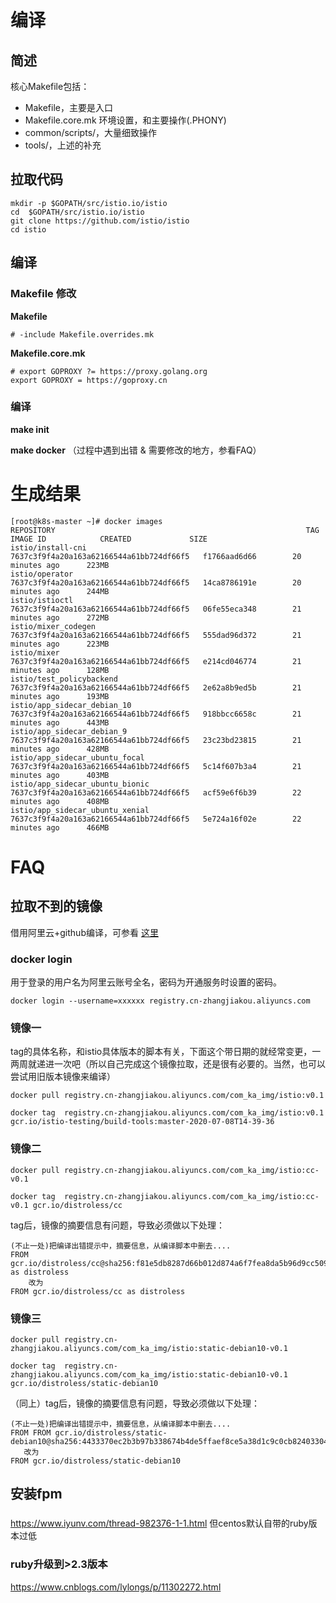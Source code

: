 
# 编译
## 简述
核心Makefile包括：
* Makefile，主要是入口
* Makefile.core.mk 环境设置，和主要操作(.PHONY)
* common/scripts/，大量细致操作
* tools/，上述的补充

## 拉取代码

```
mkdir -p $GOPATH/src/istio.io/istio
cd  $GOPATH/src/istio.io/istio
git clone https://github.com/istio/istio
cd istio
```

## 编译
### Makefile 修改 
**Makefile**
```屏蔽，这个很重要，其主要会影响一些go编译的环境变量
# -include Makefile.overrides.mk
```

**Makefile.core.mk**
```修改goproxy
# export GOPROXY ?= https://proxy.golang.org
export GOPROXY = https://goproxy.cn
```

### 编译
**make init**

**make docker**
（过程中遇到出错 & 需要修改的地方，参看FAQ）

# 生成结果
```
[root@k8s-master ~]# docker images
REPOSITORY                                                        TAG                                        IMAGE ID            CREATED             SIZE
istio/install-cni                                                 7637c3f9f4a20a163a62166544a61bb724df66f5   f1766aad6d66        20 minutes ago      223MB
istio/operator                                                    7637c3f9f4a20a163a62166544a61bb724df66f5   14ca8786191e        20 minutes ago      244MB
istio/istioctl                                                    7637c3f9f4a20a163a62166544a61bb724df66f5   06fe55eca348        21 minutes ago      272MB
istio/mixer_codegen                                               7637c3f9f4a20a163a62166544a61bb724df66f5   555dad96d372        21 minutes ago      223MB
istio/mixer                                                       7637c3f9f4a20a163a62166544a61bb724df66f5   e214cd046774        21 minutes ago      128MB
istio/test_policybackend                                          7637c3f9f4a20a163a62166544a61bb724df66f5   2e62a8b9ed5b        21 minutes ago      193MB
istio/app_sidecar_debian_10                                       7637c3f9f4a20a163a62166544a61bb724df66f5   918bbcc6658c        21 minutes ago      443MB
istio/app_sidecar_debian_9                                        7637c3f9f4a20a163a62166544a61bb724df66f5   23c23bd23815        21 minutes ago      428MB
istio/app_sidecar_ubuntu_focal                                    7637c3f9f4a20a163a62166544a61bb724df66f5   5c14f607b3a4        21 minutes ago      403MB
istio/app_sidecar_ubuntu_bionic                                   7637c3f9f4a20a163a62166544a61bb724df66f5   acf59e6f6b39        22 minutes ago      408MB
istio/app_sidecar_ubuntu_xenial                                   7637c3f9f4a20a163a62166544a61bb724df66f5   5e724a16f02e        22 minutes ago      466MB
```

# FAQ
## 拉取不到的镜像
借用阿里云+github编译，可参看 [这里](https://www.freesion.com/article/6563156615/)

### docker login 
用于登录的用户名为阿里云账号全名，密码为开通服务时设置的密码。
```
docker login --username=xxxxxx registry.cn-zhangjiakou.aliyuncs.com
```

### 镜像一

tag的具体名称，和istio具体版本的脚本有关，下面这个带日期的就经常变更，一两周就递进一次吧（所以自己完成这个镜像拉取，还是很有必要的。当然，也可以尝试用旧版本镜像来编译）
```
docker pull registry.cn-zhangjiakou.aliyuncs.com/com_ka_img/istio:v0.1

docker tag  registry.cn-zhangjiakou.aliyuncs.com/com_ka_img/istio:v0.1 gcr.io/istio-testing/build-tools:master-2020-07-08T14-39-36
```

### 镜像二
```
docker pull registry.cn-zhangjiakou.aliyuncs.com/com_ka_img/istio:cc-v0.1

docker tag  registry.cn-zhangjiakou.aliyuncs.com/com_ka_img/istio:cc-v0.1 gcr.io/distroless/cc
```

tag后，镜像的摘要信息有问题，导致必须做以下处理：
``` 
(不止一处)把编译出错提示中，摘要信息，从编译脚本中删去....
FROM gcr.io/distroless/cc@sha256:f81e5db8287d66b012d874a6f7fea8da5b96d9cc509aa5a9b5d095a604d4bca1 as distroless
    改为
FROM gcr.io/distroless/cc as distroless
```


### 镜像三
```
docker pull registry.cn-zhangjiakou.aliyuncs.com/com_ka_img/istio:static-debian10-v0.1

docker tag  registry.cn-zhangjiakou.aliyuncs.com/com_ka_img/istio:static-debian10-v0.1 gcr.io/distroless/static-debian10
```

（同上）tag后，镜像的摘要信息有问题，导致必须做以下处理：
``` 
(不止一处)把编译出错提示中，摘要信息，从编译脚本中删去....
FROM FROM gcr.io/distroless/static-debian10@sha256:4433370ec2b3b97b338674b4de5ffaef8ce5a38d1c9c0cb82403304b8718cde9
   改为
FROM gcr.io/distroless/static-debian10
```


## 安装fpm
### 
https://www.iyunv.com/thread-982376-1-1.html
但centos默认自带的ruby版本过低

### ruby升级到>2.3版本
https://www.cnblogs.com/lylongs/p/11302272.html
